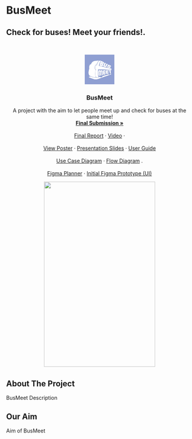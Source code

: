 # BusMeet
## Check for buses! Meet your friends!.

<!-- PROJECT LOGO -->
<br />
<p align="center">
  <a href="https://github.com/lisllin99/IEM-DIP-G4/tree/busmeet_v1">
    <img src="Logo.jpg" alt="Logo" width="80" height="80">
  </a>

  <h3 align="center">BusMeet</h3>

  <p align="center">
    A project with the aim to let people meet up and check for buses at the same time!
    <br />
    <a href="https://github.com/lisllin99/IEM-DIP-G4/tree/busmeet_v1/reports">
    <strong>Final Submission »</strong></a>
    <br />
    <br />
    <a href="https://github.com/lisllin99/IEM-DIP-G4/tree/busmeet_v1/reports/group report">Final Report</a>
    ·
    <a href="https://github.com/lisllin99/IEM-DIP-G4/tree/busmeet_v1/reports/video">Video</a>
    ·
    <br />

  <br />
    <a href="https://github.com/lisllin99/IEM-DIP-G4/tree/busmeet_v1/reports/poster">View Poster</a>
    ·
    <a href="https://github.com/lisllin99/IEM-DIP-G4/tree/busmeet_v1/reports/presentation slides">Presentation Slides</a>
    ·
    <a href="https://github.com/lisllin99/IEM-DIP-G4/tree/busmeet_v1/reports/user guide">User Guide</a>
    <br />
    
  <br />
    <a href="https://github.com/lisllin99/IEM-DIP-G4/tree/busmeet_v1/reports/use case diagram">Use Case Diagram</a>
    ·
    <a href="https://github.com/lisllin99/IEM-DIP-G4/tree/busmeet_v1/reports/flow diagram">Flow Diagram</a>
    .
    <br /> 
    
  <br />
    <a href= #>Figma Planner</a>
    ·
    <a href= #>Initial Figma Prototype (UI)</a>
    <br />   
    
    
  </p>
</p>

<p align="center"><img src="#" width="300" height="500"/></p>

## About The Project
BusMeet Description

## Our Aim
Aim of BusMeet
